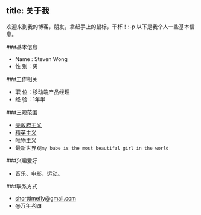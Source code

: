 title: 关于我
---
欢迎来到我的博客，朋友，拿起手上的鼠标，干杯！:-p
以下是我个人一些基本信息。
  
###基本信息
+ Name  : Steven Wong
+ 性  别：男
  
###工作相关
+ 职  位：移动端产品经理
+ 经  验：1年半
  
###三观范围
+ [无政府主义](http://zh.wikipedia.org/wiki/%E6%97%A0%E6%94%BF%E5%BA%9C%E4%B8%BB%E4%B9%89)
+ [精英主义](http://zh.wikipedia.org/wiki/%E7%B2%BE%E8%8B%B1%E4%B8%BB%E4%B9%89)
+ [唯物主义](http://zh.wikipedia.org/wiki/%E5%94%AF%E7%89%A9%E4%B8%BB%E4%B9%89)
+ 最新世界观`my babe is the most beautiful girl in the world`

  
###兴趣爱好
+ 音乐、电影、运动。

###联系方式
+ shorttimefly@gmail.com
+ [@万年老四](http://weibo.com/shorttime)


